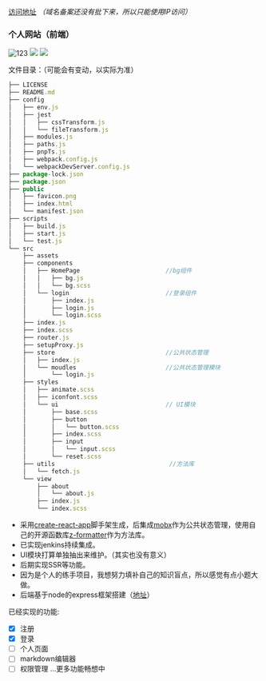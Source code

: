 
[访问地址](http://106.14.225.234) 
*（域名备案还没有批下来，所以只能使用IP访问）*

### 个人网站（前端）
![123](https://img.shields.io/badge/react-16.8.6-blue.svg) ![](https://img.shields.io/badge/mobx-5.9.4-blue.svg) ![](https://img.shields.io/badge/z--formatter-1.3.3-blue.svg)


文件目录：（可能会有变动，以实际为准）
```js
├── LICENSE
├── README.md
├── config
│   ├── env.js
│   ├── jest
│   │   ├── cssTransform.js
│   │   └── fileTransform.js
│   ├── modules.js
│   ├── paths.js
│   ├── pnpTs.js
│   ├── webpack.config.js
│   └── webpackDevServer.config.js
├── package-lock.json
├── package.json
├── public
│   ├── favicon.png
│   ├── index.html
│   └── manifest.json
├── scripts
│   ├── build.js
│   ├── start.js
│   └── test.js
└── src
    ├── assets
    ├── components
    │   ├── HomePage                        //bg组件
    │   │   ├── bg.js
    │   │   └── bg.scss
    │   └── login                           //登录组件
    │       ├── index.js
    │       ├── login.js
    │       └── login.scss
    ├── index.js
    ├── index.scss
    ├── router.js
    ├── setupProxy.js
    ├── store                               //公共状态管理
    │   ├── index.js
    │   └── moudles                         //公共状态管理模块
    │       └── login.js
    ├── styles
    │   ├── animate.scss
    │   ├── iconfont.scss
    │   └── ui                              // UI模块
    │       ├── base.scss
    │       ├── button
    │       │   └── button.scss
    │       ├── index.scss
    │       ├── input
    │       │   └── input.scss
    │       └── reset.scss
    ├── utils                                //方法库
    │   └── fetch.js
    └── view
        ├── about
        │   └── about.js
        ├── index.js
        └── index.scss
```

- 采用[create-react-app](https://github.com/facebook/create-react-app)脚手架生成，后集成[mobx](https://github.com/mobxjs/mobx)作为公共状态管理，使用自己的开源函数库[z-formatter](https://github.com/jzenzhang/z-formatter)作为方法库。
- 已实现jenkins持续集成。
- UI模块打算单独抽出来维护。（其实也没有意义）
- 后期实现SSR等功能。
- 因为是个人的练手项目，我想努力填补自己的知识盲点，所以感觉有点小题大做。
- 后端基于node的express框架搭建（[地址](https://github.com/jzenzhang/website-node)）

已经实现的功能:
- [x] 注册
- [x] 登录
- [ ] 个人页面
- [ ] markdown编辑器
- [ ] 权限管理
...更多功能畅想中